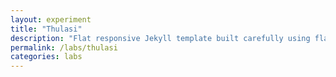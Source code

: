 ```yaml
---
layout: experiment 
title: "Thulasi"
description: "Flat responsive Jekyll template built carefully using flat design principles."
permalink: /labs/thulasi
categories: labs
---
```


